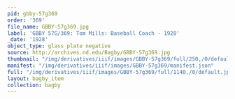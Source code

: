 ```yaml
---
pid: gbby-57g369
order: '369'
file_name: GBBY-57g369.jpg
label: 'GBBY 57G/369: Tom Mills: Baseball Coach - 1928'
_date: '1928'
object_type: glass plate negative
source: http://archives.nd.edu/Bagby/GBBY-57g369.jpg
thumbnail: "/img/derivatives/iiif/images/GBBY-57g369/full/250,/0/default.jpg"
manifest: "/img/derivatives/iiif/images/GBBY-57g369/manifest.json"
full: "/img/derivatives/iiif/images/GBBY-57g369/full/1140,/0/default.jpg"
layout: bagby_item
collection: bagby
---
```

